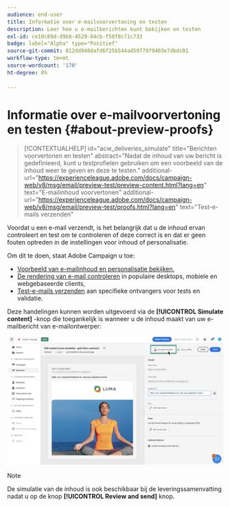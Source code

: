 ```yaml
---
audience: end-user
title: Informatie over e-mailvoorvertoning en testen
description: Leer hoe u e-mailberichten kunt bekijken en testen
exl-id: ce10c89d-d9b8-4529-84cb-f58f8c71c733
badge: label="Alpha" type="Positief"
source-git-commit: 012dd948dafd6f25b544ad5977979403e7dbdc01
workflow-type: tm+mt
source-wordcount: '170'
ht-degree: 0%

---
```


# Informatie over e-mailvoorvertoning en testen {#about-preview-proofs}

>[!CONTEXTUALHELP]
>id="acw_deliveries_simulate"
>title="Berichten voorvertonen en testen"
>abstract="Nadat de inhoud van uw bericht is gedefinieerd, kunt u testprofielen gebruiken om een voorbeeld van de inhoud weer te geven en deze te testen."
>additional-url="https://experienceleague.adobe.com/docs/campaign-web/v8/msg/email/preview-test/preview-content.html?lang=en" text="E-mailinhoud voorvertonen"
>additional-url="https://experienceleague.adobe.com/docs/campaign-web/v8/msg/email/preview-test/proofs.html?lang=en" text="Test-e-mails verzenden"

Voordat u een e-mail verzendt, is het belangrijk dat u de inhoud ervan controleert en test om te controleren of deze correct is en dat er geen fouten optreden in de instellingen voor inhoud of personalisatie.

Om dit te doen, staat Adobe Campaign u toe:

* [Voorbeeld van e-mailinhoud en personalisatie bekijken](preview-content.md),
* [De rendering van e-mail controleren](#rendering) in populaire desktops, mobiele en webgebaseerde clients,
* [Test-e-mails verzenden](proofs.md) aan specifieke ontvangers voor tests en validatie.

Deze handelingen kunnen worden uitgevoerd via de **[!UICONTROL Simulate content]** -knop die toegankelijk is wanneer u de inhoud maakt van uw e-mailbericht van e-mailontwerper:

![](assets/simulate.png)

>[!NOTE]
>
>De simulatie van de inhoud is ook beschikbaar bij de leveringssamenvatting nadat u op de knop **[!UICONTROL Review and send]** knop.
